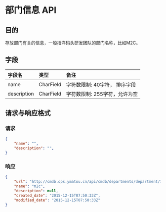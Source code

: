# 部门信息 API

## 目的
存放部门有关的信息，一般指洋码头研发团队的部门名称，比如M2C。

## 字段
|字段名|类型|备注|
|:-----|:-----|:-----|
|name|CharField|字符数限制: 40字符， 排序字段
|description|CharField|字符数限制: 255字符，允许为空

## 请求与响应格式

### 请求

```JSON
{
    "name": "",
    "description": "",
}
```

### 响应
```JSON
{
    "url": "http://cmdb.ops.ymatou.cn/api/cmdb/departments/department/1",
    "name": "m2c",
    "description": null,
    "created_date": "2015-12-15T07:50:33Z",
    "modified_date": "2015-12-15T07:50:33Z"
}
```
